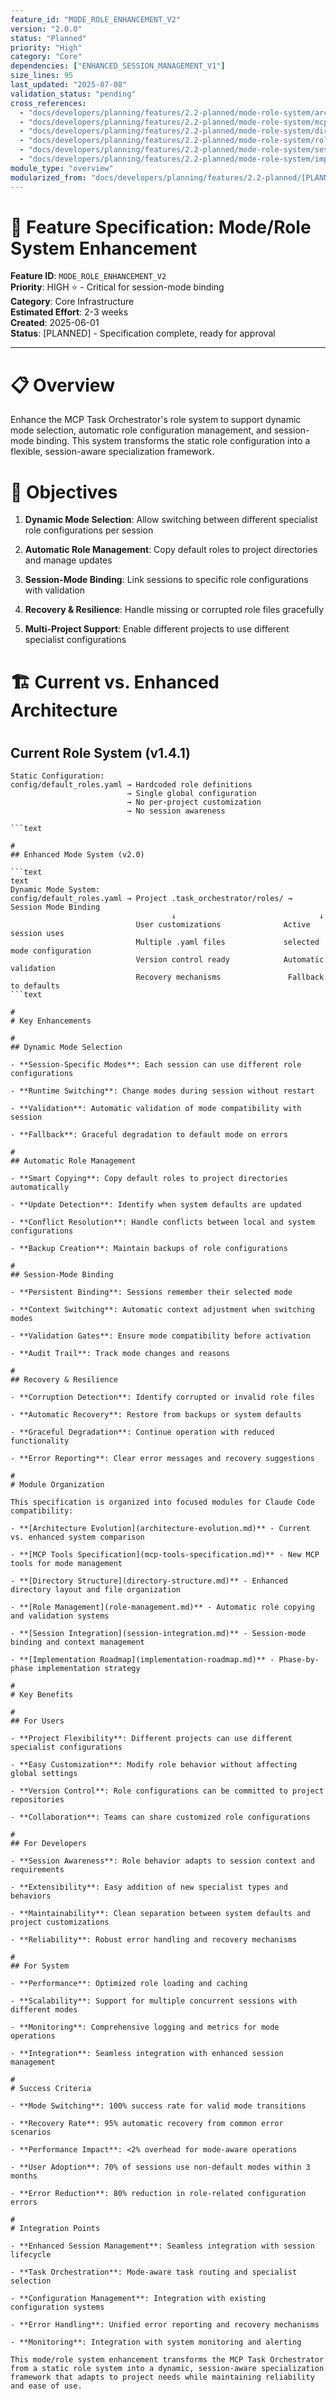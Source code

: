 ```yaml
---
feature_id: "MODE_ROLE_ENHANCEMENT_V2"
version: "2.0.0"
status: "Planned"
priority: "High"
category: "Core"
dependencies: ["ENHANCED_SESSION_MANAGEMENT_V1"]
size_lines: 95
last_updated: "2025-07-08"
validation_status: "pending"
cross_references:
  - "docs/developers/planning/features/2.2-planned/mode-role-system/architecture-evolution.md"
  - "docs/developers/planning/features/2.2-planned/mode-role-system/mcp-tools-specification.md"
  - "docs/developers/planning/features/2.2-planned/mode-role-system/directory-structure.md"
  - "docs/developers/planning/features/2.2-planned/mode-role-system/role-management.md"
  - "docs/developers/planning/features/2.2-planned/mode-role-system/session-integration.md"
  - "docs/developers/planning/features/2.2-planned/mode-role-system/implementation-roadmap.md"
module_type: "overview"
modularized_from: "docs/developers/planning/features/2.2-planned/[PLANNED]_mode_role_system_enhancement.md"
---
```


# 🔧 Feature Specification: Mode/Role System Enhancement

**Feature ID**: `MODE_ROLE_ENHANCEMENT_V2`  
**Priority**: HIGH ⭐ - Critical for session-mode binding  
**Category**: Core Infrastructure  
**Estimated Effort**: 2-3 weeks  
**Created**: 2025-06-01  
**Status**: [PLANNED] - Specification complete, ready for approval  

---

#
# 📋 Overview

Enhance the MCP Task Orchestrator's role system to support dynamic mode selection, automatic role configuration management, and session-mode binding. This system transforms the static role configuration into a flexible, session-aware specialization framework.

#
# 🎯 Objectives

1. **Dynamic Mode Selection**: Allow switching between different specialist role configurations per session

2. **Automatic Role Management**: Copy default roles to project directories and manage updates

3. **Session-Mode Binding**: Link sessions to specific role configurations with validation

4. **Recovery & Resilience**: Handle missing or corrupted role files gracefully

5. **Multi-Project Support**: Enable different projects to use different specialist configurations

#
# 🏗️ Current vs. Enhanced Architecture

#
## Current Role System (v1.4.1)

```text
Static Configuration:
config/default_roles.yaml → Hardcoded role definitions
                          → Single global configuration
                          → No per-project customization
                          → No session awareness

```text

#
## Enhanced Mode System (v2.0)

```text
text
Dynamic Mode System:
config/default_roles.yaml → Project .task_orchestrator/roles/ → Session Mode Binding
                                    ↓                                ↓
                            User customizations              Active session uses
                            Multiple .yaml files             selected mode configuration
                            Version control ready            Automatic validation
                            Recovery mechanisms               Fallback to defaults
```text

#
# Key Enhancements

#
## Dynamic Mode Selection

- **Session-Specific Modes**: Each session can use different role configurations

- **Runtime Switching**: Change modes during session without restart

- **Validation**: Automatic validation of mode compatibility with session

- **Fallback**: Graceful degradation to default mode on errors

#
## Automatic Role Management

- **Smart Copying**: Copy default roles to project directories automatically

- **Update Detection**: Identify when system defaults are updated

- **Conflict Resolution**: Handle conflicts between local and system configurations

- **Backup Creation**: Maintain backups of role configurations

#
## Session-Mode Binding

- **Persistent Binding**: Sessions remember their selected mode

- **Context Switching**: Automatic context adjustment when switching modes

- **Validation Gates**: Ensure mode compatibility before activation

- **Audit Trail**: Track mode changes and reasons

#
## Recovery & Resilience

- **Corruption Detection**: Identify corrupted or invalid role files

- **Automatic Recovery**: Restore from backups or system defaults

- **Graceful Degradation**: Continue operation with reduced functionality

- **Error Reporting**: Clear error messages and recovery suggestions

#
# Module Organization

This specification is organized into focused modules for Claude Code compatibility:

- **[Architecture Evolution](architecture-evolution.md)** - Current vs. enhanced system comparison

- **[MCP Tools Specification](mcp-tools-specification.md)** - New MCP tools for mode management

- **[Directory Structure](directory-structure.md)** - Enhanced directory layout and file organization

- **[Role Management](role-management.md)** - Automatic role copying and validation systems

- **[Session Integration](session-integration.md)** - Session-mode binding and context management

- **[Implementation Roadmap](implementation-roadmap.md)** - Phase-by-phase implementation strategy

#
# Key Benefits

#
## For Users

- **Project Flexibility**: Different projects can use different specialist configurations

- **Easy Customization**: Modify role behavior without affecting global settings

- **Version Control**: Role configurations can be committed to project repositories

- **Collaboration**: Teams can share customized role configurations

#
## For Developers

- **Session Awareness**: Role behavior adapts to session context and requirements

- **Extensibility**: Easy addition of new specialist types and behaviors

- **Maintainability**: Clean separation between system defaults and project customizations

- **Reliability**: Robust error handling and recovery mechanisms

#
## For System

- **Performance**: Optimized role loading and caching

- **Scalability**: Support for multiple concurrent sessions with different modes

- **Monitoring**: Comprehensive logging and metrics for mode operations

- **Integration**: Seamless integration with enhanced session management

#
# Success Criteria

- **Mode Switching**: 100% success rate for valid mode transitions

- **Recovery Rate**: 95% automatic recovery from common error scenarios

- **Performance Impact**: <2% overhead for mode-aware operations

- **User Adoption**: 70% of sessions use non-default modes within 3 months

- **Error Reduction**: 80% reduction in role-related configuration errors

#
# Integration Points

- **Enhanced Session Management**: Seamless integration with session lifecycle

- **Task Orchestration**: Mode-aware task routing and specialist selection

- **Configuration Management**: Integration with existing configuration systems

- **Error Handling**: Unified error reporting and recovery mechanisms

- **Monitoring**: Integration with system monitoring and alerting

This mode/role system enhancement transforms the MCP Task Orchestrator from a static role system into a dynamic, session-aware specialization framework that adapts to project needs while maintaining reliability and ease of use.
